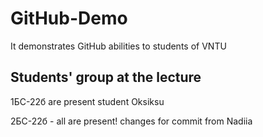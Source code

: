 # GitHub-Demo
It demonstrates GitHub abilities to students of VNTU

## Students' group at the lecture
1БС-22б are present
student Oksiksu

2БС-22б - all are present!
changes for commit from Nadiia

